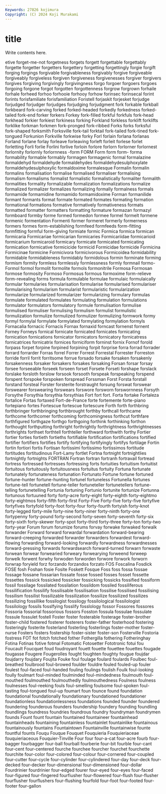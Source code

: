 ```yaml
---
Keywords: 27826 kojimura
Copyright: (C) 2024 Koji Murakami
---
```


# title

Write contents here.



etive forget-me-not
forgetness forgets forgett forgettable forgettably forgette forgetter forgetters forgettery forgetting
forgettingly forgie forgift forging forgings forgivable forgivableness forgivably forgive forgiveable
forgiveably forgiveless forgiven forgiveness forgivenesses forgiver forgivers forgives forgiving forgivingly
forgivingness forgo forgoer forgoers forgoes forgoing forgone forgot forgotten forgottenness
forgrow forgrown forhaile forhale forheed forhoo forhooie forhooy forhow forinsec
forinsecal forint forints forisfamiliate forisfamiliation Foristell forjaskit forjesket forjudge forjudged
forjudger forjudges forjudging forjudgment fork forkable forkball forkbeard fork-carving forked
forked-headed forkedly forkedness forked-tailed fork-end forker forkers Forkey fork-filled forkful
forkfuls fork-head forkhead forkier forkiest forkiness forking Forkland forkless forklift
forklifts forklike forkman forkmen fork-pronged fork-ribbed Forks forks forksful fork-shaped
forksmith Forksville fork-tail forktail fork-tailed fork-tined fork-tongued Forkunion Forkville forkwise
forky Forl forlain forlana forlanas Forland forlane forlay forleave forleaving
forleft forleit forlese forlet forletting Forli forlie Forlini forlive forloin
forlore forlorn forlorner forlornest forlornity forlornly forlornness -form FORM Form
form form- forma formability formable formably formagen formagenic formal formalazine
formaldehyd formaldehyde formaldehydes formaldehydesulphoxylate formaldehydesulphoxylic formaldoxime formalesque Formalin formalin formalins
formalisation formalise formalised formaliser formalising formalism formalisms formalist formalistic formalistically
formaliter formalith formalities formality formalizable formalization formalizations formalize formalized formalizer
formalizes formalizing formally formalness formals formamide formamidine formamido formamidoxime Forman
formanilide formant formants format formate formated formates formating formation formational
formations formative formatively formativeness formats formatted formatter formatters formatting formature
formazan formazyl formboard formby forme formed formedon formee formel formelt
formene formenic formentation Formenti former formeret formerly formerness formers formes
form-establishing formfeed formfeeds form-fitting formfitting formful form-giving formiate formic Formica
formica formican formicaria Formicariae formicarian formicaries Formicariidae formicarioid formicarium formicaroid
formicary formicate formicated formicating formication formicative formicicide formicid Formicidae formicide
Formicina Formicinae formicine Formicivora formicivorous Formicoidea formidability formidable formidableness formidably
formidolous formin forminate forming formism formity formless formlessly formlessness formly
formnail formo- Formol formol formolit formolite formols formonitrile Formosa Formosan
formose formosity Formoso Formosus formous formoxime form-relieve form-revealing forms formula
formulable formulae formulaic formulaically formular formularies formularisation formularise formularised formulariser
formularising formularism formularist formularistic formularization formularize formularized formularizer formularizing formulary
formulas formulate formulated formulates formulating formulation formulations formulator formulators formulatory
formule formulisation formulise formulised formuliser formulising formulism formulist formulistic formulization
formulize formulized formulizer formulizing formwork formy formyl formylal formylate formylated
formylating formylation formyls Fornacalia fornacic Fornacis Fornax fornaxid forncast fornenst
fornent Forney Forneys fornical fornicate fornicated fornicates fornicating fornication fornications
fornicator fornicators fornicatory fornicatress fornicatrices fornicatrix fornices forniciform forninst fornix
Fornof forold forpass forpet forpine forpined forpining forpit forprise forra
forrad forrader forrard forrarder Forras forrel Forrer Forrest Forrestal Forrester
Forreston forride forril forrit forritsome forrue forsado forsake forsaken forsakenly
forsakenness forsaker forsakers forsakes forsaking Forsan forsar forsay forsee forseeable
forseek forseen forset Forsete Forseti forshape forslack forslake forsloth forslow
forsook forsooth forspeak forspeaking forspend forspent forspoke forspoken forspread Forssman
Forst Forsta forstall forstand forsteal Forster forsterite forstraught forsung forswat
forswear forswearer forswearing forswears forswore forsworn forswornness Forsyth Forsythe Forsythia
forsythia forsythias Fort fort fort. Forta fortake Fortaleza fortalice Fortas
fortaxed Fort-de-France forte fortemente forte-piano fortepiano fortes Fortescue fortescue fortescure
Forth forth forthbring forthbringer forthbringing forthbrought forthby forthcall forthcame forthcome
forthcomer forthcoming forthcomingness forthcut forthfare forthfigured forthgaze forthgo forthgoing forthink
forthinking forthon forthought forthputting forthright forthrightly forthrightness forthrightnesses forthrights forthset
forthtell forthteller forthward forthwith forthy Fortier fortier forties fortieth fortieths
fortifiable fortification fortifications fortified fortifier fortifiers fortifies fortify fortifying fortifyingly
fortifys fortilage Fortin fortin fortiori fortis Fortisan fortissimi fortissimo fortissimos
fortitude fortitudes fortitudinous Fort-Lamy fortlet Fortna fortnight fortnightlies fortnightly fortnights
FORTRAN Fortran fortran fortranh fortravail fortread fortress fortressed fortresses fortressing
forts fortuities fortuitism fortuitist fortuitous fortuitously fortuitousness fortuitus fortuity Fortuna
fortunate fortunately fortunateness fortunation Fortunato Fortune fortune fortuned fortune-hunter fortune-hunting
fortunel fortuneless Fortunella fortunes fortune-tell fortunetell fortune-teller fortuneteller fortunetellers fortune-telling
fortunetelling Fortunia fortuning Fortunio fortunite fortunize Fortunna fortunous fortuuned forty
forty-acre forty-eight forty-eighth forty-eightmo forty-eightmos forty-fifth forty-first Forty-Five Forty-five forty-five
fortyfive fortyfives fortyfold forty-foot forty-four forty-fourth fortyish forty-knot forty-legged forty-mile
forty-nine forty-niner forty-ninth forty-one fortypenny forty-pound forty-second forty-seven forty-seventh forty-six
forty-sixth forty-skewer forty-spot forty-third forty-three forty-ton forty-two forty-year Forum forum
forumize forums forvay forwake forwaked forwalk forwander Forward forward forwardal
forwardation forward-bearing forward-creeping forwarded forwarder forwarders forwardest forward-flowing forwarding forward-looking
forwardly forwardness forwardnesses forward-pressing forwards forwardsearch forward-turned forwarn forwaste forwean
forwear forwearied forweary forwearying forweend forweep forwelk forwent forwhy forwoden
forworden forwore forwork forworn forwrap foryield forz forzando forzandos forzato
FOS Foscalina Fosdick FOSE fosh Foshan fosie Fosite Foskett Fosque
Foss foss fossa fossae fossage fossane fossarian fossate fosse fossed
fosses fosset fossette fossettes fossick fossicked fossicker fossicking fossicks fossified
fossiform fossil fossilage fossilated fossilation fossildom fossiled fossiliferous fossilification fossilify
fossilisable fossilisation fossilise fossilised fossilising fossilism fossilist fossilizable fossilization fossilize
fossilized fossilizes fossilizing fossillike fossilogist fossilogy fossilological fossilologist fossilology fossils
fosslfying fosslify fosslology fossor Fossores fossores Fossoria fossorial fossorious fossors
Fosston fossula fossulae fossulate fossule fossulet fostell Foster foster fosterable
fosterage foster-brother foster-child fostered fosterer fosterers foster-father fosterhood fostering fosteringly
fosterite fosterland fosterling fosterlings foster-mother foster-nurse Fosters fosters fostership foster-sister
foster-son Fosterville Fostoria fostress FOT fot fotch fotched fother Fothergilla
fothering Fotheringhay Fotina Fotinas fotive fotmal Fotomatic Fotosetter Fototronic fotui
fou Foucault Foucquet foud foudroyant fouett fouette fouettee fouettes fougade
fougasse Fougere Fougerolles fought foughten foughty fougue foujdar foujdarry foujdary
Foujita Fouke foul foulage foulard foulards Foulbec foul-breathed foulbrood foul-browed
foulder fouldre fouled fouled-up fouler foulest foul-faced foul-handed fouling foulings
foulish Foulk foul-looking foully foulmart foul-minded foulminded foul-mindedness foulmouth foul-mouthed
foulmouthed foulmouthedly foulmouthedness Foulness foulness foulnesses foul-reeking fouls foul-smelling foulsome
foul-spoken foul-tasting foul-tongued foul-up foumart foun founce found foundation foundational
foundationally foundationary foundationed foundationer foundationless foundationlessness foundations founded founder foundered
foundering founderous founders foundership foundery founding foundling foundlings foundress foundries
foundrous foundry foundryman foundrymen founds Fount fount fountain fountained fountaineer
fountainhead fountainheads fountaining fountainless fountainlet fountainlike fountainous fountainously fountains Fountaintown
Fountainville fountainwise founte fountful founts Fouqu Fouque Fouquet Fouquieria Fouquieriaceae
fouquieriaceous Fouquier-Tinville Four four four-a-cat four-acre fourb four-bagger fourbagger four-ball
fourball fourberie four-bit fourble four-cant four-cent four-centered fourche fourchee fourcher
fourchet fourchette fourchite four-color four-colored four-colour four-cornered four-coupled four-cutter four-cycle
four-cylinder four-cylindered four-day four-deck four-decked four-decker four-dimensional four-dimensioned four-dollar Fourdrinier
fourdrinier four-edged fourer four-eyed four-eyes four-faced four-figured four-fingered fourfiusher four-flowered
four-flush four-flusher fourflusher fourflushers four-flushing fourfold four-foot four-footed four-footer four-gallon
